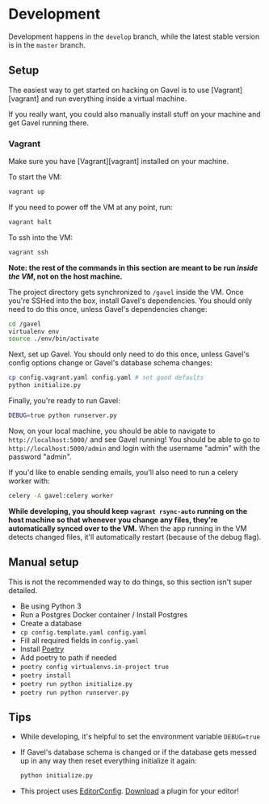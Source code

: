 # Development

Development happens in the `develop` branch, while the latest stable version is
in the `master` branch.

## Setup

The easiest way to get started on hacking on Gavel is to use [Vagrant][vagrant]
and run everything inside a virtual machine.

If you really want, you could also manually install stuff on your machine and
get Gavel running there.

### Vagrant

Make sure you have [Vagrant][vagrant] installed on your machine.

To start the VM:

```bash
vagrant up
```

If you need to power off the VM at any point, run:

```bash
vagrant halt
```

To ssh into the VM:

```bash
vagrant ssh
```

**Note: the rest of the commands in this section are meant to be run _inside
the VM_, not on the host machine.**

The project directory gets synchronized to `/gavel` inside the VM. Once you're
SSHed into the box, install Gavel's dependencies. You should only need to do
this once, unless Gavel's dependencies change:

```bash
cd /gavel
virtualenv env
source ./env/bin/activate
```

Next, set up Gavel. You should only need to do this once, unless Gavel's config
options change or Gavel's database schema changes:

```bash
cp config.vagrant.yaml config.yaml # set good defaults
python initialize.py
```

Finally, you're ready to run Gavel:

```bash
DEBUG=true python runserver.py
```

Now, on your local machine, you should be able to navigate to
`http://localhost:5000/` and see Gavel running! You should be able to go to
`http://localhost:5000/admin` and login with the username "admin" with the
password "admin".

If you'd like to enable sending emails, you'll also need to run a celery worker
with:

```bash
celery -A gavel:celery worker
```

**While developing, you should keep `vagrant rsync-auto` running on the host
machine so that whenever you change any files, they're automatically synced
over to the VM.** When the app running in the VM detects changed files, it'll
automatically restart (because of the debug flag).

## Manual setup

This is not the recommended way to do things, so this section isn't super
detailed.

* Be using Python 3
* Run a Postgres Docker container / Install Postgres
* Create a database
* `cp config.template.yaml config.yaml`
* Fill all required fields in `config.yaml`
* Install [Poetry]
* Add poetry to path if needed
* `poetry config virtualenvs.in-project true`
* `poetry install`
* `poetry run python initialize.py`
* `poetry run python runserver.py`

## Tips

* While developing, it's helpful to set the environment variable `DEBUG=true`

* If Gavel's database schema is changed or if the database gets messed up in
  any way then reset everything initialize it again:

    ```bash
    python initialize.py
    ```

* This project uses [EditorConfig][editorconfig].
  [Download][editorconfig-download] a plugin for your editor!

[Poetry]: https://python-poetry.org/docs/master#installing-with-the-official-installer

[editorconfig]: http://editorconfig.org/

[editorconfig-download]: http://editorconfig.org/#download
